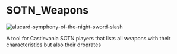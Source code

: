 # SOTN_Weapons

![alucard-symphony-of-the-night-sword-slash](https://user-images.githubusercontent.com/92577997/204787355-a1db1b3f-75e5-4f2a-8cdc-a54ec2f1e824.gif)


A tool for Castlevania SOTN players that lists all weapons with their characteristics but also their droprates

